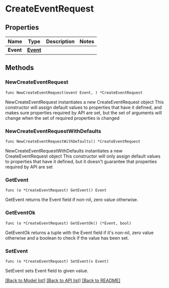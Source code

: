 # CreateEventRequest

## Properties

Name | Type | Description | Notes
------------ | ------------- | ------------- | -------------
**Event** | [**Event**](Event.md) |  | 

## Methods

### NewCreateEventRequest

`func NewCreateEventRequest(event Event, ) *CreateEventRequest`

NewCreateEventRequest instantiates a new CreateEventRequest object
This constructor will assign default values to properties that have it defined,
and makes sure properties required by API are set, but the set of arguments
will change when the set of required properties is changed

### NewCreateEventRequestWithDefaults

`func NewCreateEventRequestWithDefaults() *CreateEventRequest`

NewCreateEventRequestWithDefaults instantiates a new CreateEventRequest object
This constructor will only assign default values to properties that have it defined,
but it doesn't guarantee that properties required by API are set

### GetEvent

`func (o *CreateEventRequest) GetEvent() Event`

GetEvent returns the Event field if non-nil, zero value otherwise.

### GetEventOk

`func (o *CreateEventRequest) GetEventOk() (*Event, bool)`

GetEventOk returns a tuple with the Event field if it's non-nil, zero value otherwise
and a boolean to check if the value has been set.

### SetEvent

`func (o *CreateEventRequest) SetEvent(v Event)`

SetEvent sets Event field to given value.



[[Back to Model list]](../README.md#documentation-for-models) [[Back to API list]](../README.md#documentation-for-api-endpoints) [[Back to README]](../README.md)


